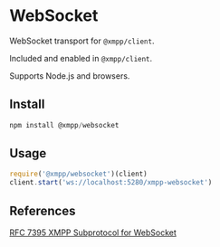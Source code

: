 # WebSocket

WebSocket transport for `@xmpp/client`.

Included and enabled in `@xmpp/client`.

Supports Node.js and browsers.

## Install

```js
npm install @xmpp/websocket
```

## Usage

```js
require('@xmpp/websocket')(client)
client.start('ws://localhost:5280/xmpp-websocket')
```

## References

[RFC 7395 XMPP Subprotocol for WebSocket](https://tools.ietf.org/html/rfc7395)
